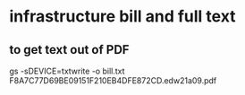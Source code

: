 
# infrastructure bill and full text

## to get text out of PDF
gs -sDEVICE=txtwrite -o bill.txt F8A7C77D69BE09151F210EB4DFE872CD.edw21a09.pdf


